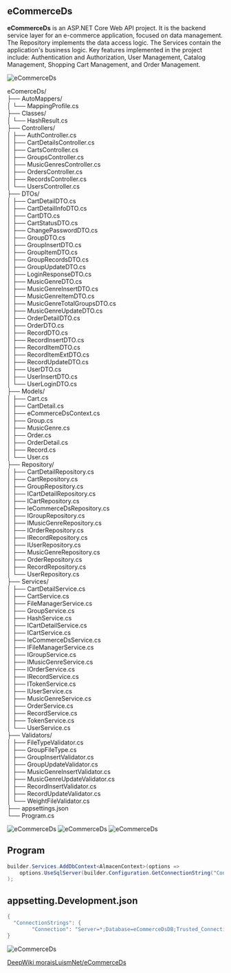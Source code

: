## eCommerceDs

**eCommerceDs** is an ASP.NET Core Web API project. It is the backend service layer for an e-commerce application, focused on data management. The Repository implements the data access logic. The Services contain the application's business logic. Key features implemented in the project include: Authentication and Authorization, User Management, Catalog Management, Shopping Cart Management, and Order Management.

![eCommerceDs](img/UML.png)

eComerceDs/  
├── AutoMappers/  
│   └── MappingProfile.cs  
├── Classes/  
│   └── HashResult.cs  
├── Controllers/  
│   ├── AuthController.cs  
│   ├── CartDetailsController.cs  
│   ├── CartsController.cs  
│   ├── GroupsController.cs  
│   ├── MusicGenresController.cs  
│   ├── OrdersController.cs  
│   ├── RecordsController.cs  
│   └── UsersController.cs  
├── DTOs/  
│   ├── CartDetailDTO.cs  
│   ├── CartDetailInfoDTO.cs  
│   ├── CartDTO.cs  
│   ├── CartStatusDTO.cs  
│   ├── ChangePasswordDTO.cs  
│   ├── GroupDTO.cs  
│   ├── GroupInsertDTO.cs  
│   ├── GroupItemDTO.cs    
│   ├── GroupRecordsDTO.cs  
│   ├── GroupUpdateDTO.cs  
│   ├── LoginResponseDTO.cs  
│   ├── MusicGenreDTO.cs  
│   ├── MusicGenreInsertDTO.cs  
│   ├── MusicGenreItemDTO.cs  
│   ├── MusicGenreTotalGroupsDTO.cs  
│   ├── MusicGenreUpdateDTO.cs  
│   ├── OrderDetailDTO.cs  
│   ├── OrderDTO.cs  
│   ├── RecordDTO.cs  
│   ├── RecordInsertDTO.cs  
│   ├── RecordItemDTO.cs  
│   ├── RecordItemExtDTO.cs  
│   ├── RecordUpdateDTO.cs  
│   ├── UserDTO.cs  
│   ├── UserInsertDTO.cs  
│   └── UserLoginDTO.cs  
├── Models/  
│   ├── Cart.cs  
│   ├── CartDetail.cs  
│   ├── eCommerceDsContext.cs  
│   ├── Group.cs  
│   ├── MusicGenre.cs  
│   ├── Order.cs  
│   ├── OrderDetail.cs  
│   ├── Record.cs  
│   └── User.cs  
├── Repository/  
│   ├── CartDetailRepository.cs  
│   ├── CartRepository.cs  
│   ├── GroupRepository.cs  
│   ├── ICartDetailRepository.cs  
│   ├── ICartRepository.cs  
│   ├── IeCommerceDsRepository.cs  
│   ├── IGroupRepository.cs  
│   ├── IMusicGenreRepository.cs  
│   ├── IOrderRepository.cs  
│   ├── IRecordRepository.cs  
│   ├── IUserRepository.cs  
│   ├── MusicGenreRepository.cs  
│   ├── OrderRepository.cs  
│   ├── RecordRepository.cs  
│   └── UserRepository.cs  
├── Services/  
│   ├── CartDetailService.cs  
│   ├── CartService.cs  
│   ├── FileManagerService.cs  
│   ├── GroupService.cs  
│   ├── HashService.cs  
│   ├── ICartDetailService.cs  
│   ├── ICartService.cs  
│   ├── IeCommerceDsService.cs  
│   ├── IFileManagerService.cs  
│   ├── IGroupService.cs  
│   ├── IMusicGenreService.cs  
│   ├── IOrderService.cs  
│   ├── IRecordService.cs  
│   ├── ITokenService.cs  
│   ├── IUserService.cs  
│   ├── MusicGenreService.cs  
│   ├── OrderService.cs  
│   ├── RecordService.cs  
│   ├── TokenService.cs  
│   └── UserService.cs  
├── Validators/  
│   ├── FileTypeValidator.cs  
│   ├── GroupFileType.cs  
│   ├── GroupInsertValidator.cs  
│   ├── GroupUpdateValidator.cs  
│   ├── MusicGenreInsertValidator.cs  
│   ├── MusicGenreUpdateValidator.cs  
│   ├── RecordInsertValidator.cs  
│   ├── RecordUpdateValidator.cs  
│   └── WeightFileValidator.cs  
├── appsettings.json  
└── Program.cs  

![eCommerceDs](img/1.png)
![eCommerceDs](img/2.png)
![eCommerceDs](img/3.png)


## Program
```cs
builder.Services.AddDbContext<AlmacenContext>(options =>
    options.UseSqlServer(builder.Configuration.GetConnectionString("Connection"))
);
``` 

## appsetting.Development.json
```cs
{
  "ConnectionStrings": {
        "Connection": "Server=*;Database=eCommerceDsDB;Trusted_Connection=True;TrustServerCertificate=True;MultipleActiveResultSets=True"
}
``` 

![eCommerceDs](img/DB.png)

[DeepWiki moraisLuismNet/eCommerceDs](https://deepwiki.com/moraisLuismNet/eCommerceDs)